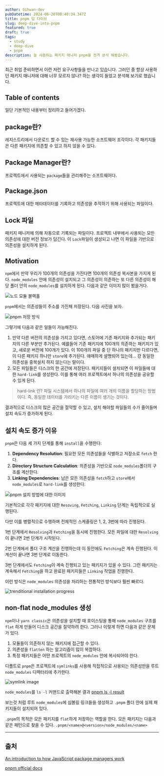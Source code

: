 ```yaml
---
author: Gihwan-dev
pubDatetime: 2024-06-20T08:40:34.347Z
title: pnpm 딥 다이브
slug: deep-dive-into-pnpm
featured: true
draft: true
tags:
  - study
  - deep-dive
  - pnpm
description: 늘 사용하는 패키지 매니저 pnpm을 전격 분석 해봤습니다.
---
```


최근 취업 준비하면서 이런 저런 요구사항들을 만나고 있습니다. 그러던 중 항상 사용하던 패키지 매니저에 대해 너무 모르지 않나? 하는 생각이 들었고 분석해 보기로 했습니다.

## Table of contents

일단 기본적인 내용부터 정리하고 들어가겠다.

## package란?

레지스트리에서 다운로드 할 수 있는 재사용 가능한 소프트웨어 조각이다. 각 패키지들은 다른 패키지에 의존할 수 있고 하지 않을 수 있다.

## Package Manager란?

프로젝트에서 사용되는 `package`들을 관리해주는 소프트웨어다.

## Package.json

프로젝트에 대한 메타데이터를 기록하고 의존성을 추적하기 위해 사용되는 파일이다.

## Lock 파일

패키지 매니저에 의해 자동으로 기록되는 파일이다. 프로젝트 내부에서 사용되는 모든 의존성에 대한 버전 정보가 담긴다. 이 `Lock`파일이 생성되고 나면 이 파일을 기반으로 의존성을 설치하게 된다.

## Motivation

`npm`에서 만약 우리가 100개의 의존성을 가진다면 100개의 의존성 복사본을 가지게 된다. `node_modules` 안에 의존성이 설치되고 그 의존성이 의존하는 또 다른 의존성이 해당 폴더 안의 `node_modules`를 설치하게 된다. 다음과 같은 이미지 많이 봤을거다.

![노드 모듈 블랙홀](@assets/images/node-blackhole-image.png)

`pnpm`에서는 의존성들이 주소를 가진채 저장된다. 다음 사진을 보자.

![pnpm 저장 방식](@assets/images/pnpm-content-addressable.png)

그렇기에 다음과 같은 일들이 가능해진다.

1. 만약 다른 버전의 의존성을 가지고 있다면, 스토어에 기존 패키지와 추가되는 패키지의 다른 부분만 추가된다. 예를들어 기존 패키지에 100개의 의존하는 패키지가 있고, 새로운 버전에 100개가 있다. 이 100개의 파일 중 단 하나의 패키지만 다르다면, 이 다른 패키지 하나만 `store`에 추가된다. 애매하게 설명되어 있는데... 걍 동일한 의존성을 중복설치 하지 않는다는 말이다.
2. 모든 파일들은 디스크의 한 공간에 저장된다. 패키지들이 설치되면 이 파일들에 대한 `hard-link`를 생성한다. 이를 통해 여러 프로젝트에서 하나의 의존성을 공유할 수 있게 된다.

> hard-link 란?
> 파일 시스템에서 하나의 파일에 여러 개의 이름을 할당하는 방법이다. 즉, 동일한 데이터를 가리키는 다른 이름이 생기는 것이다.

결과적으로 디스크의 많은 공간을 절약할 수 있고, 설치 해야할 파일들의 수가 줄어들며 설치 속도가 증가하게 된다.

## 설치 속도 증가 이유

`pnpm`은 다음 세 가지 단계를 통해 `install`을 수행한다:

1. **Dependency Resolution**: 필요한 모든 의존성들을 식별하고 저장소로 `fetch` 한다.
2. **Directory Structure Calculation**: 의존성을 기반으로 `node_modules`폴더의 구조를 계산한다.
3. **Linking Dependencies**: 남은 모든 의존성을 `fetch`하고 `store`에서 `node_modules`로 `hard-link`를 생성한다.

![pnpm 설치 방법에 대한 이미지](@assets/images/boosting-install-speed-1.png)

기본적으로 각각 패키지에 대한 `Resoving`, `Fetching`, `Linking` 단계는 독립적으로 실행된다.

다만 이를 병렬적으로 수행하며 전체적인 스케줄링은 1, 2, 3번에 따라 진행된다.

1번 단계에서 `Resolving`과 `Fetching`을 동시에 진행한다. 모든 파일에 대한 `Resolving`이 끝나면 2번 단계가 시작된다.

2번 단계에서 폴더 구조 계산을 진행하는데 이 동안에도 `Fetching`은 계속 진행된다. 이 계산이 끝나면 3번 단계로 이동한다.

3번 단계에서도 `Fetching`이 계속 진행되고 있는 패키지가 있을 수 있다. 그런 패키지는 계속해서 `Fetching`을 하고 완료된 패키지들은 `Linking` 작업을 진행한다.

이런 방식은 `node_modules` 의존성을 처리하는 전통적인 방식보다 훨씬 빠르다.

![trenditional installation progress](@assets/images/trenditional-install-progress.png)

## non-flat node_modules 생성

`npm`이나 `yarn classic`은 의존성을 설치할 때 호이스팅을 통해 `node_modules` 구조를 `flat` 하게 만들어 디스크 공간을 절약하려 한다. 그러나 이렇게 하면 다음과 같은 문제가 있다.

1. 모듈들이 의존하지 않는 패키지에 접근할 수 있다.
2. 의존성을 `flatten` 하는 알고리즘이 많이 복잡하다.
3. 특정 패키지들은 어떤 프로젝트의 `node_modules` 안에 복사되어야 한다.

디폴트로 `pnpm`은 프로젝트에 `symlinks`를 사용해 직접적으로 사용되는 의존성만을 루트 `node_modules` 디렉터리에 추가한다.

![symlink image](@assets/images/symlinks-image.png)

`node_modules`를 `ls -l` 커맨드로 출력해본 결과
[pnpm ls -l result](@assets/images/pnpm-real-node-modules.png)

보는것 처럼 루트 `node_modules`에 심볼링 링크들을 생성하고 `.pnpm` 폴더 안에 실제 패키지들이 설치되어 있다.

`.pnpm`의 목적은 모든 패키지를 `flat`하게 저장하는 역할을 한다. 모든 패키지는 다음과 같은 패턴으로 찾을 수 있다. `.pnpm/<name>@<version>/node_modules/<name>`

---

## 출처

[An introduction to how JavaScript package managers work](https://medium.com/free-code-camp/javascript-package-managers-101-9afd926add0a)

[pnpm official docs](https://pnpm.io/motivation)
